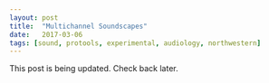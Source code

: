 ```yaml
---
layout: post
title:  "Multichannel Soundscapes"
date:   2017-03-06
tags: [sound, protools, experimental, audiology, northwestern]
---
```

This post is being updated. Check back later.
